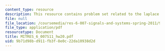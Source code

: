 ```yaml
---
content_type: resource
description: This resource contains problem set related to the laplace transform.
file: null
file_location: /coursemedia/res-6-007-signals-and-systems-spring-2011/9b71d98bd911fb3f8e0c22da10938d2d_MITRES_6_007S11_hw20.pdf
file_type: application/pdf
resourcetype: Document
title: MITRES_6_007S11_hw20.pdf
uid: 9b71d98b-d911-fb3f-8e0c-22da10938d2d
---
```

